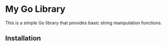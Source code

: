 # My Go Library

This is a simple Go library that provides basic string manipulation functions.

## Installation

```sh

```
